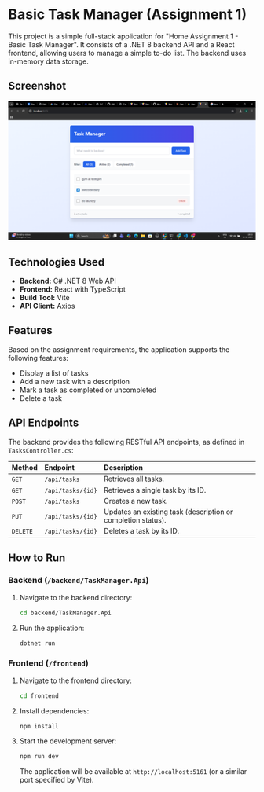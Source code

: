 # Basic Task Manager (Assignment 1)

This project is a simple full-stack application for "Home Assignment 1 - Basic Task Manager". It consists of a .NET 8 backend API and a React frontend, allowing users to manage a simple to-do list. The backend uses in-memory data storage.

## Screenshot

![UI Screenshot](./assets/image.png)

## Technologies Used

* **Backend:** C# .NET 8 Web API
* **Frontend:** React with TypeScript
* **Build Tool:** Vite
* **API Client:** Axios

## Features

Based on the assignment requirements, the application supports the following features:
* Display a list of tasks
* Add a new task with a description
* Mark a task as completed or uncompleted
* Delete a task

## API Endpoints

The backend provides the following RESTful API endpoints, as defined in `TasksController.cs`:

| Method | Endpoint          | Description                                               |
| :----- | :---------------- | :-------------------------------------------------------- |
| `GET`    | `/api/tasks`      | Retrieves all tasks.                                      |
| `GET`    | `/api/tasks/{id}` | Retrieves a single task by its ID.                        |
| `POST`   | `/api/tasks`      | Creates a new task.                                       |
| `PUT`    | `/api/tasks/{id}` | Updates an existing task (description or completion status). |
| `DELETE` | `/api/tasks/{id}` | Deletes a task by its ID.                                 |

## How to Run

### Backend (`/backend/TaskManager.Api`)

1.  Navigate to the backend directory:
    ```sh
    cd backend/TaskManager.Api
    ```
2.  Run the application:
    ```sh
    dotnet run
    ```

### Frontend (`/frontend`)

1.  Navigate to the frontend directory:
    ```sh
    cd frontend
    ```
2.  Install dependencies:
    ```sh
    npm install
    ```
3.  Start the development server:
    ```sh
    npm run dev
    ```
    The application will be available at `http://localhost:5161` (or a similar port specified by Vite).